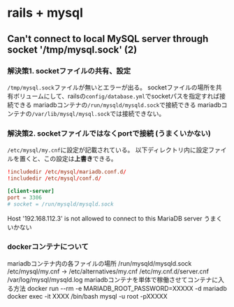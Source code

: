 
# rails + mysql

## Can't connect to local MySQL server through socket '/tmp/mysql.sock' (2)

### 解決策1. socketファイルの共有、設定
`/tmp/mysql.sock`ファイルが無いとエラーが出る。
socketファイルの場所を共有ボリュームにして、railsの`config/database.yml`でsocketパスを指定すれば接続できる
mariadbコンテナの`/run/mysqld/mysqld.sock`で接続できる
mariadbコンテナの`/var/lib/mysql/mysql.sock`では接続できない。

### 解決策2. socketファイルではなくportで接続 (うまくいかない)

`/etc/mysql/my.cnf`に設定が記載されている。
以下ディレクトリ内に設定ファイルを置くと、この設定は**上書き**できる。

```my.cnf
!includedir /etc/mysql/mariadb.conf.d/
!includedir /etc/mysql/conf.d/
```

```/etc/mysql/conf.d/rails.conf
[client-server]
port = 3306
# socket = /run/mysqld/mysqld.sock
```

Host '192.168.112.3' is not allowed to connect to this MariaDB server
うまくいかない

### dockerコンテナについて

mariadbコンテナ内の各ファイルの場所
/run/mysqld/mysqld.sock
/etc/mysql/my.cnf -> /etc/alternatives/my.cnf
/etc/my.cnf.d/server.cnf
/var/log/mysql/mysqld.log
mariadbコンテナを単体で稼働させてコンテナに入る方法
docker run --rm -e MARIADB_ROOT_PASSWORD=XXXXX -d mariadb
docker exec -it XXXX /bin/bash
mysql -u root -pXXXXX

